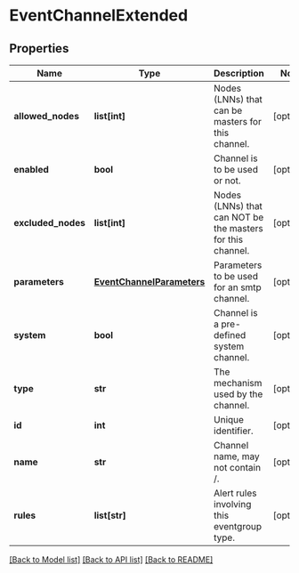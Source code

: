 # EventChannelExtended

## Properties
Name | Type | Description | Notes
------------ | ------------- | ------------- | -------------
**allowed_nodes** | **list[int]** | Nodes (LNNs) that can be masters for this channel. | [optional] 
**enabled** | **bool** | Channel is to be used or not. | [optional] 
**excluded_nodes** | **list[int]** | Nodes (LNNs) that can NOT be the masters for this channel. | [optional] 
**parameters** | [**EventChannelParameters**](EventChannelParameters.md) | Parameters to be used for an smtp channel. | [optional] 
**system** | **bool** | Channel is a pre-defined system channel. | [optional] 
**type** | **str** | The mechanism used by the channel. | [optional] 
**id** | **int** | Unique identifier. | [optional] 
**name** | **str** | Channel name, may not contain /. | [optional] 
**rules** | **list[str]** | Alert rules involving this eventgroup type. | [optional] 

[[Back to Model list]](../README.md#documentation-for-models) [[Back to API list]](../README.md#documentation-for-api-endpoints) [[Back to README]](../README.md)


